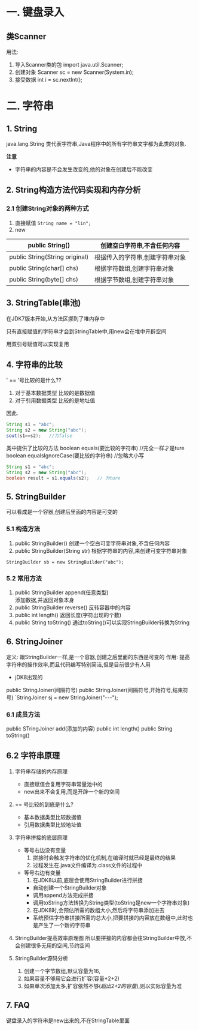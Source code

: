 # 一. 键盘录入
## 类Scanner

用法:
1. 导入Scanner类的包
	import java.util.Scanner;
2. 创建对象
	Scanner  sc = new Scanner(System.in);
3. 接受数据
	int i = sc.nextInt();

# 二. 字符串
## 1. String 
java.lang.String 类代表字符串,Java程序中的所有字符串文字都为此类的对象.

**注意**
 - 字符串的内容是不会发生改变的,他的对象在创建后不能改变


## 2. String构造方法代码实现和内存分析

### 2.1 创建String对象的两种方式
1. 直接赋值 `String name = "lin";`
2. new

| public String()                | 创建空白字符串,不含任何内容   |
| ------------------------------ | ---------------- |
| public String(String original) | 根据传入的字符串,创建字符串对象 |
| public String(char[] chs)      | 根据字符数组,创建字符串对象   |
| public String(byte[] chs)      | 根据字节数组,创建字符串对象   |

## 3. StringTable(串池)
在JDK7版本开始,从方法区挪到了堆内存中

只有直接赋值的字符串才会到StringTable中,用new会在堆中开辟空间

用双引号赋值可以实现复用




## 4. 字符串的比较
' == '号比较的是什么??
1. 对于基本数据类型
		比较的是数据值
2. 对于引用数据类型
		比较的是地址值

因此.
```java
String s1 = "abc";
String s2 = new String("abc");
sout(s1==s2);   //为false
```

类中提供了比较的方法
boolean equals(要比较的字符串)   //完全一样才是ture
boolean equalsIgnoreCase(要比较的字符串)   //忽略大小写
```java
String s1 = "abc";
String s2 = new String("abc");
boolean result = s1.equals(s2);   // 为ture
```

## 5. StringBuilder
可以看成是一个容器,创建后里面的内容是可变的

### 5.1 构造方法
1. public StringBuilder()
	创建一个空白可变字符串对象,不含任何内容
2. public StringBuilder(String str)
	根据字符串的内容,来创建可变字符串对象

`StringBuilder sb = new StringBuilder("abc");`

### 5.2 常用方法
1. public StringBuilder append(任意类型)  
	添加数据,并返回对象本身
2. public StringBuilder reverse()
	反转容器中的内容
3. public int length()
	返回长度(字符出现的个数)
4. public String toString()
	通过toString()可以实现StringBuilder转换为String

## 6. StringJoiner
定义:
	跟StringBuilder一样,是一个容器,创建之后里面的东西是可变的
作用:
	提高字符串的操作效率,而且代码编写特别简洁,但是目前很少有人用

 - jDK8出现的

public StringJoiner(间隔符号)
public StringJoiner(间隔符号,开始符号,结束符号)
`StringJoiner sj = new StringJoiner("---");

### 6.1 成员方法
public STringJoiner add(添加的内容)
public int length()
public String toString()

## 6.2 字符串原理

1. 字符串存储的内存原理
	- 直接赋值会复用字符串常量池中的
	- new出来不会复用,而是开辟一个新的空间
2. == 号比较的到底是什么?
	- 基本数据类型比较数据值
	- 引用数据类型比较地址值
3. 字符串拼接的底层原理
	- 等号右边没有变量
		1. 拼接时会触发字符串的优化机制,在编译时就已经是最终的结果
		2. 过程发生在.java文件编译为.class文件的过程中
	- 等号右边有变量
		1. 在JDK8以前,底层会使用StringBuilder进行拼接
		- 自动创建一个StringBuilder对象
		- 调用append方法完成拼接
		- 调用toString方法转换为String类型(toString是new一个字符串对象)
		2. 在JDK8时,会预估所需的数组大小,然后将字符串添加进去
		- 系统预估字符串拼接所需的总大小,把要拼接的内容放在数组中,此时也是产生了一个新的字符串
4. StringBuilder提高效率原理图
	所以要拼接的内容都会往StringBuilder中放,不会创建很多无用的空间,节约空间	
	
5. StringBuilder源码分析
	1. 创建一个字节数组,默认容量为16,
	2. 如果容量不够用它会进行扩容(容量*2+2)
	3. 如果单次添加太多,扩容依然不够(*超出2+2的容量*),则以实际容量为准
## 7. FAQ
键盘录入的字符串是new出来的,不在StringTable里面

